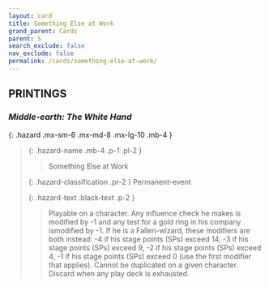 ```yaml
---
layout: card
title: Something Else at Work
grand_parent: Cards
parent: S
search_exclude: false
nav_exclude: false
permalink: /cards/something-else-at-work/
---
```


## PRINTINGS


### _Middle-earth: The White Hand_

{: .hazard .mx-sm-6 .mx-md-8 .mx-lg-10 .mb-4 }
> {: .hazard-name .mb-4 .p-1 .pl-2 }
> > <div class="hazard-mp"></div>
> > <div class="card-name">Something Else at Work</div>
>
> {: .hazard-classification .pr-2 }
> Permanent-event
>
> {: .hazard-text .black-text .p-2 }
> > Playable on a character. Any influence check he makes is modified by -1 and any test for a gold ring in his company ismodified by -1. If he is a Fallen-wizard, these modifiers are both instead: -4 if his stage points (SPs) exceed 14, -3 if his stage points (SPs) exceed 9, -2 if his stage points (SPs) exceed 4, -1 if his stage points (SPs) exceed 0 (use the first modifier that applies). Cannot be duplicated on a given character. Discard when any play deck is exhausted.  
>
